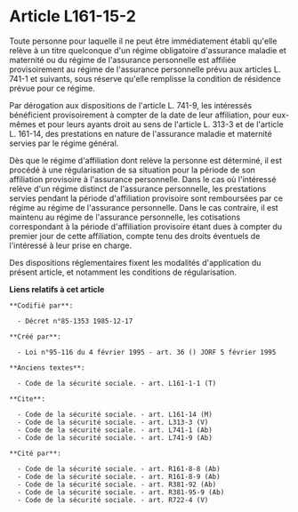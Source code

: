 # Article L161-15-2

Toute personne pour laquelle il ne peut être immédiatement établi qu'elle relève à un titre quelconque d'un régime
obligatoire d'assurance maladie et maternité ou du régime de l'assurance personnelle est affiliée provisoirement au régime de
l'assurance personnelle prévu aux articles L. 741-1 et suivants, sous réserve qu'elle remplisse la condition de résidence
prévue pour ce régime.

Par dérogation aux dispositions de l'article L. 741-9, les intéressés bénéficient provisoirement à compter de la date de leur
affiliation, pour eux-mêmes et pour leurs ayants droit au sens de l'article L. 313-3 et de l'article L. 161-14, des
prestations en nature de l'assurance maladie et maternité servies par le régime général.

Dès que le régime d'affiliation dont relève la personne est déterminé, il est procédé à une régularisation de sa situation
pour la période de son affiliation provisoire à l'assurance personnelle. Dans le cas où l'intéressé relève d'un régime
distinct de l'assurance personnelle, les prestations servies pendant la période d'affiliation provisoire sont remboursées par
ce régime au régime de l'assurance personnelle. Dans le cas contraire, il est maintenu au régime de l'assurance personnelle,
les cotisations correspondant à la période d'affiliation provisoire étant dues à compter du premier jour de cette
affiliation, compte tenu des droits éventuels de l'intéressé à leur prise en charge.

Des dispositions réglementaires fixent les modalités d'application du présent article, et notamment les conditions de
régularisation.

**Liens relatifs à cet article**

	**Codifié par**:

	  - Décret n°85-1353 1985-12-17

	**Créé par**:

	  - Loi n°95-116 du 4 février 1995 - art. 36 () JORF 5 février 1995

	**Anciens textes**:

	  - Code de la sécurité sociale. - art. L161-1-1 (T)

	**Cite**:

	  - Code de la sécurité sociale. - art. L161-14 (M)
	  - Code de la sécurité sociale. - art. L313-3 (V)
	  - Code de la sécurité sociale. - art. L741-1 (Ab)
	  - Code de la sécurité sociale. - art. L741-9 (Ab)

	**Cité par**:

	  - Code de la sécurité sociale. - art. R161-8-8 (Ab)
	  - Code de la sécurité sociale. - art. R161-8-9 (Ab)
	  - Code de la sécurité sociale. - art. R381-92 (Ab)
	  - Code de la sécurité sociale. - art. R381-95-9 (Ab)
	  - Code de la sécurité sociale. - art. R722-4 (V)
